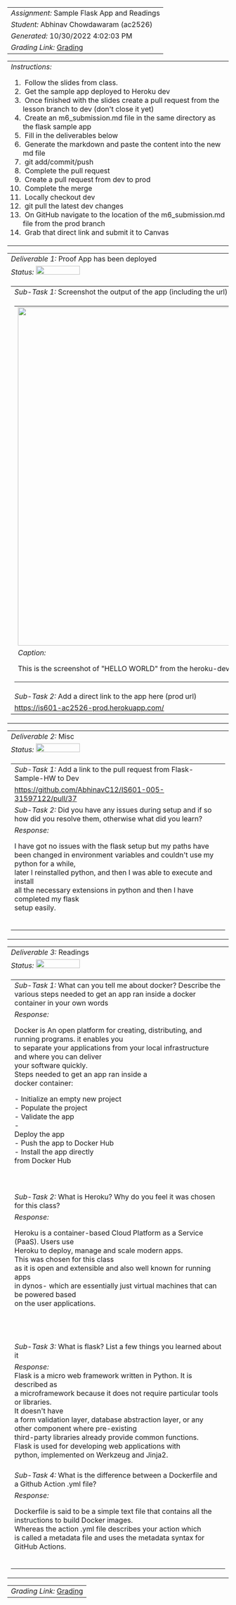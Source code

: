 <table><tr><td> <em>Assignment: </em> Sample Flask App and Readings</td></tr>
<tr><td> <em>Student: </em> Abhinav Chowdawaram (ac2526)</td></tr>
<tr><td> <em>Generated: </em> 10/30/2022 4:02:03 PM</td></tr>
<tr><td> <em>Grading Link: </em> <a rel="noreferrer noopener" href="https://learn.ethereallab.app/homework/IS601-005-F22/sample-flask-app-and-readings/grade/ac2526" target="_blank">Grading</a></td></tr></table>
<table><tr><td> <em>Instructions: </em> <ol><li>&nbsp;Follow the slides from class.&nbsp;</li><li>&nbsp;Get the sample app deployed to Heroku dev</li><li>&nbsp;Once finished with the slides create a pull request from the lesson branch to dev (don't close it yet)&nbsp;</li><li>&nbsp;Create an m6_submission.md file in the same directory as the flask sample app&nbsp;</li><li>&nbsp;Fill in the deliverables below&nbsp;</li><li>&nbsp;Generate the markdown and paste the content into the new md file&nbsp;</li><li>&nbsp;git add/commit/push&nbsp;</li><li>&nbsp;Complete the pull request&nbsp;</li><li>&nbsp;Create a pull request from dev to prod&nbsp;</li><li>&nbsp;Complete the merge&nbsp;</li><li>&nbsp;Locally checkout dev&nbsp;</li><li>&nbsp;git pull the latest dev changes&nbsp;</li><li>&nbsp;On GitHub navigate to the location of the m6_submission.md file from the prod branch&nbsp;</li><li>&nbsp;Grab that direct link and submit it to Canvas</li></ol></td></tr></table>
<table><tr><td> <em>Deliverable 1: </em> Proof App has been deployed </td></tr><tr><td><em>Status: </em> <img width="100" height="20" src="http://via.placeholder.com/400x120/009955/fff?text=Complete"></td></tr>
<tr><td><table><tr><td> <em>Sub-Task 1: </em> Screenshot the output of the app (including the url) showing it's running from Heroku dev</td></tr>
<tr><td><table><tr><td><img width="768px" src="https://user-images.githubusercontent.com/113549290/198896710-8f0e0f3f-dd97-444d-8249-5b002b4376b9.png"/></td></tr>
<tr><td> <em>Caption:</em> <p>This is the screenshot of &quot;HELLO WORLD&quot; from the heroku-dev app.<br></p>
</td></tr>
</table></td></tr>
<tr><td> <em>Sub-Task 2: </em> Add a direct link to the app here (prod url)</td></tr>
<tr><td> <a rel="noreferrer noopener" target="_blank" href="https://is601-ac2526-prod.herokuapp.com/">https://is601-ac2526-prod.herokuapp.com/</a> </td></tr>
</table></td></tr>
<table><tr><td> <em>Deliverable 2: </em> Misc </td></tr><tr><td><em>Status: </em> <img width="100" height="20" src="http://via.placeholder.com/400x120/009955/fff?text=Complete"></td></tr>
<tr><td><table><tr><td> <em>Sub-Task 1: </em> Add a link to the pull request from Flask-Sample-HW to Dev</td></tr>
<tr><td> <a rel="noreferrer noopener" target="_blank" href="https://github.com/AbhinavC12/IS601-005-31597122/pull/37">https://github.com/AbhinavC12/IS601-005-31597122/pull/37</a> </td></tr>
<tr><td> <em>Sub-Task 2: </em> Did you have any issues during setup and if so how did you resolve them, otherwise what did you learn?</td></tr>
<tr><td> <em>Response:</em> <p>I have got no issues with the flask setup but my paths have<br>been changed in environment variables and couldn&#39;t use my python for a while,<br>later I reinstalled python, and then I was able to execute and install<br>all the necessary extensions in python and then I have completed my flask<br>setup easily.<br></p><br></td></tr>
</table></td></tr>
<table><tr><td> <em>Deliverable 3: </em> Readings </td></tr><tr><td><em>Status: </em> <img width="100" height="20" src="http://via.placeholder.com/400x120/009955/fff?text=Complete"></td></tr>
<tr><td><table><tr><td> <em>Sub-Task 1: </em> What can you tell me about docker? Describe the various steps needed to get an app ran inside a docker container in your own words</td></tr>
<tr><td> <em>Response:</em> <p>Docker is An open platform for creating, distributing, and running programs.&nbsp;it enables you<br>to separate your applications from your local infrastructure and where you can deliver<br>your software quickly.<br><span style="letter-spacing: 0.09996px;">Steps needed to get an app ran inside a<br>docker container:<br></span><div>- Initialize an empty new project</div><div>- Populate the project</div><div>- Validate the app</div><div>-<br>Deploy the app</div><div>- Push the app to Docker Hub</div><div>- Install the app directly<br>from Docker Hub</div><br></p><br></td></tr>
<tr><td> <em>Sub-Task 2: </em> What is Heroku? Why do you feel it was chosen for this class?</td></tr>
<tr><td> <em>Response:</em> <p class="MsoNormal">Heroku is a container-based Cloud Platform as a Service (PaaS). Users use<br>Heroku to deploy, manage and scale modern apps.<br>This was chosen for this class<br>as it is open and extensible and also well known for running apps<br>in dynos- which are essentially just virtual machines that can be powered based<br>on the user applications.</p><p class="MsoNormal"><br></p><br></td></tr>
<tr><td> <em>Sub-Task 3: </em> What is flask? List a few things you learned about it</td></tr>
<tr><td> <em>Response:</em> <div>Flask is a micro web framework written in Python. It is described as<br>a microframework because it does not require particular tools or libraries.</div><div>It doesn't have<br>a form validation layer, database abstraction layer, or any other component where pre-existing<br>third-party libraries already provide common functions.</div><div>Flask is used for developing web applications with<br>python, implemented on Werkzeug and Jinja2.</div><br></td></tr>
<tr><td> <em>Sub-Task 4: </em> What is the difference between a Dockerfile and a Github Action .yml file?</td></tr>
<tr><td> <em>Response:</em> <p>Dockerfile is said to be a simple text file that contains all the<br>instructions to build Docker images.<br>Whereas the action .yml file describes your action which<br>is called a metadata file and uses the metadata syntax for GitHub Actions.<br></p><br></td></tr>
</table></td></tr>
<table><tr><td><em>Grading Link: </em><a rel="noreferrer noopener" href="https://learn.ethereallab.app/homework/IS601-005-F22/sample-flask-app-and-readings/grade/ac2526" target="_blank">Grading</a></td></tr></table>